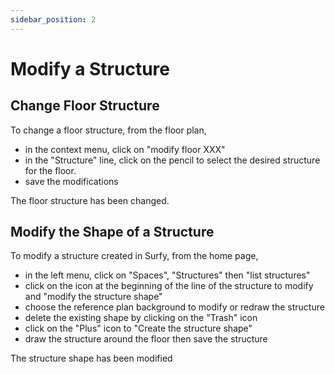 ```yaml
---
sidebar_position: 2
---
```

# Modify a Structure

## Change Floor Structure

To change a floor structure, from the floor plan,

-   in the context menu, click on "modify floor XXX"
-   in the "Structure" line, click on the pencil to select the desired structure for the floor.
-   save the modifications

The floor structure has been changed.

## Modify the Shape of a Structure

To modify a structure created in Surfy, from the home page,

-   in the left menu, click on "Spaces", "Structures" then "list structures"
-   click on the icon at the beginning of the line of the structure to modify and "modify the structure shape"
-   choose the reference plan background to modify or redraw the structure
-   delete the existing shape by clicking on the "Trash" icon
-   click on the "Plus" icon to "Create the structure shape"
-   draw the structure around the floor then save the structure

The structure shape has been modified

